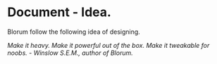 # Document - Idea.

Blorum follow the following idea of designing.

_Make it heavy. Make it powerful out of the box. Make it tweakable for noobs. - Winslow S.E.M., author of Blorum._
